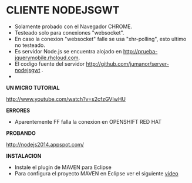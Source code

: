 CLIENTE NODEJSGWT 
=
* Solamente probado con el Navegador CHROME.
* Testeado solo para conexiones "websocket".
* En caso la conexion "websocket" falle se usa "xhr-polling", esto ultimo no testeado.
* Es servidor Node.js se encuentra alojado en http://prueba-jquerymobile.rhcloud.com.
* El codigo fuente del servidor http://github.com/jumanor/server-nodejsgwt .
* 
**UN MICRO TUTORIAL**

http://www.youtube.com/watch?v=s2cfzGVIwHU

**ERRORES**
* Aparentemente FF falla la conexion <websocket> en OPENSHIFT RED HAT

**PROBANDO**

http://nodejs2014.appspot.com/

**INSTALACION**

* Instale el plugin de MAVEN para Eclipse
* Para configura el proyecto MAVEN en Eclipse ver el siguiente [video](http://www.dailymotion.com/video/x1ru116_instalacion-matamarciano-gwt-html5_tech)
